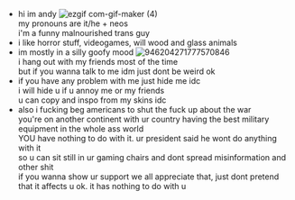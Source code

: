 - hi im andy ![ezgif com-gif-maker (4)](https://user-images.githubusercontent.com/100468611/155840684-aee56bd1-7c51-4721-ae7c-8d0a76e13d0d.png)
 <br> my pronouns are it/he + neos <br> i'm a funny malnourished trans guy
- i like horror stuff, videogames, will wood and glass animals
- im mostly in a silly goofy mood ![946204271777570846](https://user-images.githubusercontent.com/100468611/155839645-f65abdd9-fe04-4367-9bc1-c3facc177923.gif)
<br> i hang out with my friends most of the time
<br> but if you wanna talk to me idm just dont be weird ok
- if you have any problem with me just hide me idc <br> i will hide u if u annoy me or my friends <br> u can copy and inspo from my skins idc 
- also i fucking beg americans to shut the fuck up about the war <br> you're on another continent with ur country having the best military equipment in the whole ass world <br> YOU have nothing to do with it. ur president said he wont do anything with it <br> so u can sit still in ur gaming chairs and dont spread misinformation and other shit <br> if you wanna show ur support we all appreciate that, just dont pretend that it affects u ok. it has nothing to do with u
